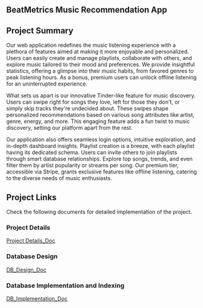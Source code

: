 ## BeatMetrics Music Recommendation App

## Project Summary
Our web application redefines the music listening experience with a plethora of features aimed at making it more enjoyable and personalized. Users can easily create and manage playlists, collaborate with others, and explore music tailored to their mood and preferences. We provide insightful statistics, offering a glimpse into their music habits, from favored genres to peak listening hours. As a bonus, premium users can unlock offline listening for an uninterrupted experience.

What sets us apart is our innovative Tinder-like feature for music discovery. Users can swipe right for songs they love, left for those they don't, or simply skip tracks they're undecided about. These swipes shape personalized recommendations based on various song attributes like artist, genre, energy, and more. This engaging feature adds a fun twist to music discovery, setting our platform apart from the rest.

Our application also offers seamless login options, intuitive exploration, and in-depth dashboard insights. Playlist creation is a breeze, with each playlist having its dedicated schema. Users can invite others to join playlists through smart database relationships. Explore top songs, trends, and even filter them by artist popularity or streams per song. Our premium tier, accessible via Stripe, grants exclusive features like offline listening, catering to the diverse needs of music enthusiasts.

## Project Links
Check the following documents for detailed implementation of the project.

### Project Details
[Project Details_Doc](./doc/Stage1_Project_Details.md)

### Database Design 
[DB_Design_Doc](./doc/Stage_2_DB_Design.md)

### Database Implementation and Indexing
[DB_Implementation_Doc](./doc/Stage_3_DB_Impl.md)

